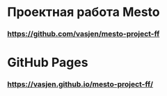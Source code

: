 # Проектная работа Mesto

### https://github.com/vasjen/mesto-project-ff

# GitHub Pages
### https://vasjen.github.io/mesto-project-ff/